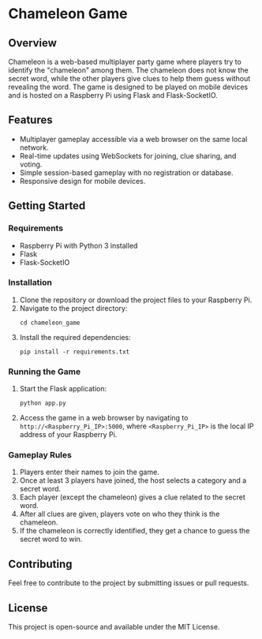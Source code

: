 # Chameleon Game

## Overview
Chameleon is a web-based multiplayer party game where players try to identify the "chameleon" among them. The chameleon does not know the secret word, while the other players give clues to help them guess without revealing the word. The game is designed to be played on mobile devices and is hosted on a Raspberry Pi using Flask and Flask-SocketIO.

## Features
- Multiplayer gameplay accessible via a web browser on the same local network.
- Real-time updates using WebSockets for joining, clue sharing, and voting.
- Simple session-based gameplay with no registration or database.
- Responsive design for mobile devices.

## Getting Started

### Requirements
- Raspberry Pi with Python 3 installed
- Flask
- Flask-SocketIO

### Installation
1. Clone the repository or download the project files to your Raspberry Pi.
2. Navigate to the project directory:
   ```
   cd chameleon_game
   ```
3. Install the required dependencies:
   ```
   pip install -r requirements.txt
   ```

### Running the Game
1. Start the Flask application:
   ```
   python app.py
   ```
2. Access the game in a web browser by navigating to `http://<Raspberry_Pi_IP>:5000`, where `<Raspberry_Pi_IP>` is the local IP address of your Raspberry Pi.

### Gameplay Rules
1. Players enter their names to join the game.
2. Once at least 3 players have joined, the host selects a category and a secret word.
3. Each player (except the chameleon) gives a clue related to the secret word.
4. After all clues are given, players vote on who they think is the chameleon.
5. If the chameleon is correctly identified, they get a chance to guess the secret word to win.

## Contributing
Feel free to contribute to the project by submitting issues or pull requests. 

## License
This project is open-source and available under the MIT License.